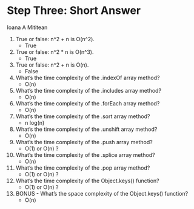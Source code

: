 # Step Three: Short Answer

Ioana A Mititean

1. True or false: n^2 + n is O(n^2).
    - True
1. True or false: n^2 * n is O(n^3).
    - True
1. True or false: n^2 + n is O(n).
    - False
1. What’s the time complexity of the .indexOf array method?
    - O(n)
1. What’s the time complexity of the .includes array method?
    - O(n)
1. What’s the time complexity of the .forEach array method?
    - O(n)
1. What’s the time complexity of the .sort array method?
    - n log(n)
1. What’s the time complexity of the .unshift array method?
    - O(n)
1. What’s the time complexity of the .push array method?
    - O(1) or O(n) ?
1. What’s the time complexity of the .splice array method?
    - O(n)
1. What’s the time complexity of the .pop array method?
    - O(1) or O(n) ?
1. What’s the time complexity of the Object.keys() function?
    - O(1) or O(n) ?
1. BONUS - What’s the space complexity of the Object.keys() function?
    - O(n)

